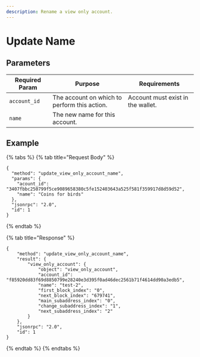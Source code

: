```yaml
---
description: Rename a view only account.
---
```


# Update Name

## Parameters

| Required Param | Purpose                                      | Requirements                      |
| -------------- | -------------------------------------------- | --------------------------------- |
| `account_id`   | The account on which to perform this action. | Account must exist in the wallet. |
| `name`         | The new name for this account.               |                                   |

## Example

{% tabs %}
{% tab title="Request Body" %}
```
{
  "method": "update_view_only_account_name",
  "params": {
    "acount_id": "3407fbbc250799f5ce9089658380c5fe152403643a525f581f359917d8d59d52",
    "name": "Coins for birds"
  },
  "jsonrpc": "2.0",
  "id": 1
}
```
{% endtab %}

{% tab title="Response" %}
```
{
    "method": "update_view_only_account_name",
    "result": {
        "view_only_account": {
            "object": "view_only_account",
            "account_id": "f85920dd83f69d8850799e28240e3d395f0ad46dec2561b71f4614dd90a3edb5",
            "name": "test-2",
            "first_block_index": "0",
            "next_block_index": "679741",
            "main_subaddress_index": "0",
            "change_subaddress_index": "1",
            "next_subaddress_index": "2"
        }
    },
    "jsonrpc": "2.0",
    "id": 1
}
```
{% endtab %}
{% endtabs %}
